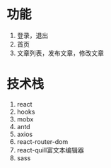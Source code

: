 # 功能
1. 登录，退出
2. 首页
3. 文章列表，发布文章，修改文章

# 技术栈
1. react
2. hooks
3. mobx
4. antd
5. axios
6. react-router-dom
7. react-quill富文本编辑器
8. sass